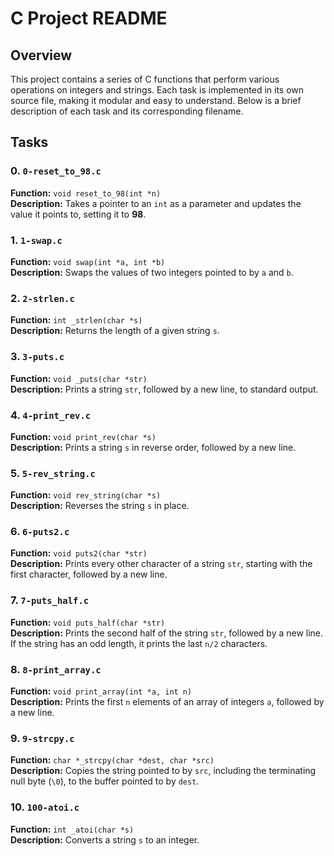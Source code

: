 # C Project README

## Overview
This project contains a series of C functions that perform various operations on integers and strings. Each task is implemented in its own source file, making it modular and easy to understand. Below is a brief description of each task and its corresponding filename.

## Tasks

### 0. `0-reset_to_98.c`
**Function:** `void reset_to_98(int *n)`  
**Description:** Takes a pointer to an `int` as a parameter and updates the value it points to, setting it to **98**.

### 1. `1-swap.c`
**Function:** `void swap(int *a, int *b)`  
**Description:** Swaps the values of two integers pointed to by `a` and `b`.

### 2. `2-strlen.c`
**Function:** `int _strlen(char *s)`  
**Description:** Returns the length of a given string `s`.

### 3. `3-puts.c`
**Function:** `void _puts(char *str)`  
**Description:** Prints a string `str`, followed by a new line, to standard output.

### 4. `4-print_rev.c`
**Function:** `void print_rev(char *s)`  
**Description:** Prints a string `s` in reverse order, followed by a new line.

### 5. `5-rev_string.c`
**Function:** `void rev_string(char *s)`  
**Description:** Reverses the string `s` in place.

### 6. `6-puts2.c`
**Function:** `void puts2(char *str)`  
**Description:** Prints every other character of a string `str`, starting with the first character, followed by a new line.

### 7. `7-puts_half.c`
**Function:** `void puts_half(char *str)`  
**Description:** Prints the second half of the string `str`, followed by a new line. If the string has an odd length, it prints the last `n/2` characters.

### 8. `8-print_array.c`
**Function:** `void print_array(int *a, int n)`  
**Description:** Prints the first `n` elements of an array of integers `a`, followed by a new line.

### 9. `9-strcpy.c`
**Function:** `char *_strcpy(char *dest, char *src)`  
**Description:** Copies the string pointed to by `src`, including the terminating null byte (`\0`), to the buffer pointed to by `dest`.

### 10. `100-atoi.c`
**Function:** `int _atoi(char *s)`  
**Description:** Converts a string `s` to an integer.
